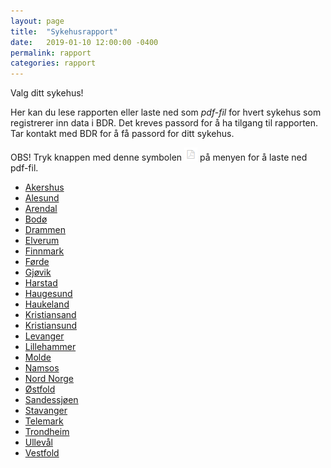 ```yaml
---
layout: page
title:  "Sykehusrapport"
date:   2019-01-10 12:00:00 -0400
permalink: rapport
categories: rapport
---
```


Valg ditt sykehus!

Her kan du lese rapporten eller laste ned som *pdf-fil* for hvert sykehus som registrerer inn data i BDR. Det kreves passord
for å ha tilgang til rapporten. Tar kontakt med BDR for å få passord for ditt sykehus.

OBS! Tryk knappen med denne symbolen ![pdf](./images/pdf_icon.png) på menyen for å laste ned pdf-fil.

- [Akershus](https://bdreg.github.io/sykehusrapport/output/Akershus/index.html)
- [Alesund](https://bdreg.github.io/sykehusrapport/output/Alesund/index.html)
- [Arendal](https://bdreg.github.io/sykehusrapport/output/Arendal/index.html)
- [Bodø](https://bdreg.github.io/sykehusrapport/output/Bodo/index.html)
- [Drammen](https://bdreg.github.io/sykehusrapport/output/Drammen/index.html)
- [Elverum](https://bdreg.github.io/sykehusrapport/output/Elverum/index.html)
- [Finnmark](https://bdreg.github.io/sykehusrapport/output/Finnmark/index.html)
- [Førde](https://bdreg.github.io/sykehusrapport/output/Forde/index.html)
- [Gjøvik](https://bdreg.github.io/sykehusrapport/output/Gjovik/index.html)
- [Harstad](https://bdreg.github.io/sykehusrapport/output/Harstad/index.html)
- [Haugesund](https://bdreg.github.io/sykehusrapport/output/Haugesund/index.html)
- [Haukeland](https://bdreg.github.io/sykehusrapport/output/Haukeland/index.html)
- [Kristiansand](https://bdreg.github.io/sykehusrapport/output/Kristiansand/index.html)
- [Kristiansund](https://bdreg.github.io/sykehusrapport/output/Kristiansund/index.html)
- [Levanger](https://bdreg.github.io/sykehusrapport/output/Levanger/index.html)
- [Lillehammer](https://bdreg.github.io/sykehusrapport/output/Lillehammer/index.html)
- [Molde](https://bdreg.github.io/sykehusrapport/output/Molde/index.html)
- [Namsos](https://bdreg.github.io/sykehusrapport/output/Namsos/index.html)
- [Nord Norge](https://bdreg.github.io/sykehusrapport/output/Nord_norge/index.html)
- [Østfold](https://bdreg.github.io/sykehusrapport/output/Ostfold/index.html)
- [Sandessjøen](https://bdreg.github.io/sykehusrapport/output/Sandessjoen/index.html)
- [Stavanger](https://bdreg.github.io/sykehusrapport/output/Stavanger/index.html)
- [Telemark](https://bdreg.github.io/sykehusrapport/output/Telemark/index.html)
- [Trondheim](https://bdreg.github.io/sykehusrapport/output/Trondheim/index.html)
- [Ullevål](https://bdreg.github.io/sykehusrapport/output/Ulleval/index.html)
- [Vestfold](https://bdreg.github.io/sykehusrapport/output/Vestfold/index.html)
